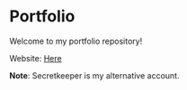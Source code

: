 # Portfolio
Welcome to my portfolio repository!

Website: [Here](http://dmitrymakhnin.github.io/Portfolio)

**Note**: Secretkeeper is my alternative account.
